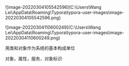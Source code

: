  ![image-20220304105542596](C:\Users\Wang Lei\AppData\Roaming\Typora\typora-user-images\image-20220304105542596.png)

![image-20220304110600249](C:\Users\Wang Lei\AppData\Roaming\Typora\typora-user-images\image-20220304110600249.png)

用类和对象作为系统的基本构成单位

对象，属性，服务，对象标识·